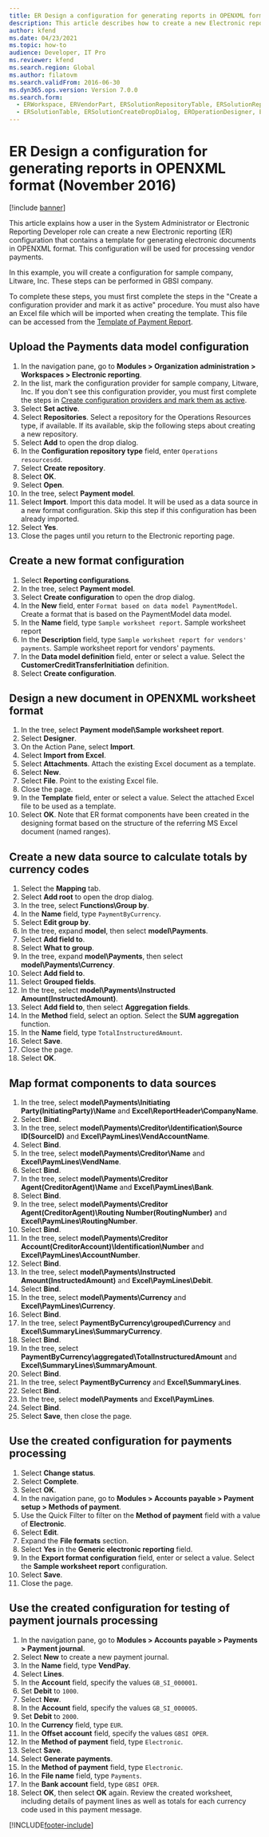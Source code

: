 ```yaml
---
title: ER Design a configuration for generating reports in OPENXML format (November 2016)
description: This article describes how to create a new Electronic reporting configuration that contains a template for generating electronic documents in OPENXML format.
author: kfend
ms.date: 04/23/2021
ms.topic: how-to
audience: Developer, IT Pro
ms.reviewer: kfend
ms.search.region: Global
ms.author: filatovm
ms.search.validFrom: 2016-06-30
ms.dyn365.ops.version: Version 7.0.0
ms.search.form: 
  - ERWorkspace, ERVendorPart, ERSolutionRepositoryTable, ERSolutionRepositoryCreateDropDialog, ERSolutionImport
  - ERSolutionTable, ERSolutionCreateDropDialog, EROperationDesigner, ERDataSourceAddDropDialog, ERModelGroupByFunctionEditor, VendPaymMode, LedgerJournalTable, LedgerJournalTransVendPaym
---
```

# ER Design a configuration for generating reports in OPENXML format (November 2016)

[!include [banner](../../includes/banner.md)]

This article explains how a user in the System Administrator or Electronic Reporting Developer role can create a new Electronic reporting (ER) configuration that contains a template for generating electronic documents in OPENXML format. This configuration will be used for processing vendor payments.

In this example, you will create a configuration for sample company, Litware, Inc. These steps can be performed in GBSI company.

To complete these steps, you must first complete the steps in the "Create a configuration provider and mark it as active" procedure. You must also have an Excel file which will be imported when creating the template. This file can be accessed from the [Template of Payment Report](https://download.microsoft.com/download/3/f/0/3f0658b2-042c-43cf-a776-0f4c7f7cfe4e/SampleVendPaymWsReport.xlsx).


## Upload the Payments data model configuration
1. In the navigation pane, go to **Modules > Organization administration > Workspaces > Electronic reporting**.
2. In the list, mark the configuration provider for sample company, Litware, Inc. If you don't see this configuration provider, you must first complete the steps in [Create configuration providers and mark them as active](er-configuration-provider-mark-it-active-2016-11.md).
3. Select **Set active**.
4. Select **Repositories**. Select a repository for the Operations Resources type, if available. If its available, skip the following steps about creating a new repository.  
5. Select **Add** to open the drop dialog.
6. In the **Configuration repository type** field, enter `Operations resourcesdd`.
7. Select **Create repository**.
8. Select **OK**.
9. Select **Open**.
10. In the tree, select **Payment model**.
11. Select **Import**. Import this data model. It will be used as a data source in a new format configuration. Skip this step if this configuration has been already imported.  
12. Select **Yes**.
13. Close the pages until you return to the Electronic reporting page.

## Create a new format configuration
1. Select **Reporting configurations**.
2. In the tree, select **Payment model**.
3. Select **Create configuration** to open the drop dialog.
4. In the **New** field, enter `Format based on data model PaymentModel`. Create a format that is based on the PaymentModel data model.
5. In the **Name** field, type `Sample worksheet report`. Sample worksheet report  
6. In the **Description** field, type `Sample worksheet report for vendors' payments`. Sample worksheet report for vendors' payments.  
7. In the **Data model definition** field, enter or select a value. Select the **CustomerCreditTransferInitiation** definition.  
8. Select **Create configuration**.

## Design a new document in OPENXML worksheet format
1. In the tree, select **Payment model\Sample worksheet report**.
2. Select **Designer**.
3. On the Action Pane, select **Import**.
4. Select **Import from Excel**.
5. Select **Attachments**. Attach the existing Excel document as a template.  
6. Select **New**.
7. Select **File**. Point to the existing Excel file.  
8. Close the page.
9. In the **Template** field, enter or select a value. Select the attached Excel file to be used as a template.  
10. Select **OK**. Note that ER format components have been created in the designing format based on the structure of the referring MS Excel document (named ranges).  

## Create a new data source to calculate totals by currency codes
1. Select the **Mapping** tab.
2. Select **Add root** to open the drop dialog.
3. In the tree, select **Functions\Group by**.
4. In the **Name** field, type `PaymentByCurrency`.
5. Select **Edit group by**.
6. In the tree, expand **model**, then select **model\Payments**.
7. Select **Add field to**.
8. Select **What to group**.
9. In the tree, expand **model\Payments**, then select **model\Payments\Currency**.
10. Select **Add field to**.
11. Select **Grouped fields**.
12. In the tree, select **model\Payments\Instructed Amount(InstructedAmount)**.
13. Select **Add field to**, then select **Aggregation fields**.
14. In the **Method** field, select an option. Select the **SUM aggregation** function.  
15. In the **Name** field, type `TotalInstructuredAmount`.
16. Select **Save**.
17. Close the page.
18. Select **OK**.

## Map format components to data sources
1. In the tree, select **model\Payments\Initiating Party(InitiatingParty)\Name** and **Excel\ReportHeader\CompanyName**.
2. Select **Bind**.
3. In the tree, select **model\Payments\Creditor\Identification\Source ID(SourceID)** and **Excel\PaymLines\VendAccountName**.
4. Select **Bind**.
5. In the tree, select **model\Payments\Creditor\Name** and **Excel\PaymLines\VendName**.
6. Select **Bind**.
7. In the tree, select **model\Payments\Creditor Agent(CreditorAgent)\Name** and **Excel\PaymLines\Bank**.
8. Select **Bind**.
9. In the tree, select **model\Payments\Creditor Agent(CreditorAgent)\Routing Number(RoutingNumber)** and **Excel\PaymLines\RoutingNumber**.
10. Select **Bind**.
11. In the tree, select **model\Payments\Creditor Account(CreditorAccount)\Identification\Number** and **Excel\PaymLines\AccountNumber**.
12. Select **Bind**.
13. In the tree, select **model\Payments\Instructed Amount(InstructedAmount)** and **Excel\PaymLines\Debit**.
14. Select **Bind**.
15. In the tree, select **model\Payments\Currency** and **Excel\PaymLines\Currency**.
16. Select **Bind**.
17. In the tree, select **PaymentByCurrency\grouped\Currency** and **Excel\SummaryLines\SummaryCurrency**.
18. Select **Bind**.
19. In the tree, select **PaymentByCurrency\aggregated\TotalInstructuredAmount** and **Excel\SummaryLines\SummaryAmount**.
20. Select **Bind**.
21. In the tree, select **PaymentByCurrency** and **Excel\SummaryLines**.
22. Select **Bind**.
23. In the tree, select **model\Payments** and **Excel\PaymLines**.
24. Select **Bind**.
25. Select **Save**, then close the page.

## Use the created configuration for payments processing
1. Select **Change status**.
2. Select **Complete**.
3. Select **OK**.
4. In the navigation pane, go to **Modules > Accounts payable > Payment setup > Methods of payment**.
5. Use the Quick Filter to filter on the **Method of payment** field with a value of **Electronic**.
6. Select **Edit**.
7. Expand the **File formats** section.
8. Select **Yes** in the **Generic electronic reporting** field.
9. In the **Export format configuration** field, enter or select a value. Select the **Sample worksheet report** configuration.  
10. Select **Save**.
11. Close the page.

## Use the created configuration for testing of payment journals processing
1. In the navigation pane, go to **Modules > Accounts payable > Payments > Payment journal**.
2. Select **New** to create a new payment journal.
3. In the **Name** field, type **VendPay**.
4. Select **Lines**.
5. In the **Account** field, specify the values `GB_SI_000001`.
6. Set **Debit** to `1000`.
7. Select **New**.
8. In the **Account** field, specify the values `GB_SI_000005`.
9. Set **Debit** to `2000`.
10. In the **Currency** field, type `EUR`.
11. In the **Offset account** field, specify the values `GBSI OPER`.
12. In the **Method of payment** field, type `Electronic`.
13. Select **Save**.
14. Select **Generate payments**.
15. In the **Method of payment** field, type `Electronic`.
16. In the **File name** field, type `Payments`.
17. In the **Bank account** field, type `GBSI OPER`.
18. Select **OK**, then select **OK** again. Review the created worksheet, including details of payment lines as well as totals for each currency code used in this payment message.  



[!INCLUDE[footer-include](../../../../includes/footer-banner.md)]
